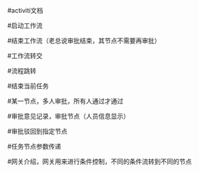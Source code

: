 #activiti文档

#启动工作流


#结束工作流（老总说审批结束，其节点不需要再审批）


#工作流转交


#流程跳转


#结束当前任务


#某一节点，多人审批，所有人通过才通过

#审批意见记录，审批节点（人员信息显示）


#审批驳回到指定节点


#任务节点参数传递


#网关介绍，网关用来进行条件控制，不同的条件流转到不同的节点


